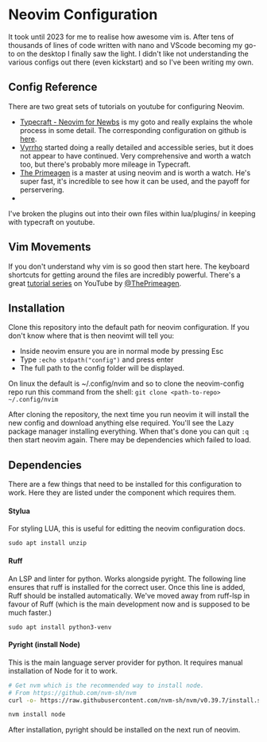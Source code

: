 # Neovim Configuration

It took until 2023 for me to realise how awesome vim is. After tens of thousands of lines of code written with nano
and VScode becoming my go-to on the desktop I finally saw the light. I didn't like not understanding the various configs
out there (even kickstart) and so I've been writing my own.

## Config Reference

There are two great sets of tutorials on youtube for configuring Neovim.
- [Typecraft - Neovim for Newbs](https://www.youtube.com/watch?v=zHTeCSVAFNY&list=PLsz00TDipIffreIaUNk64KxTIkQaGguqn) is my goto and really explains the whole process in some detail. The corresponding configuration on github is [here](https://github.com/cpow/neovim-for-newbs/).
 - [Vyrrho](https://www.youtube.com/watch?v=87AXw9Quy9U&list=PLx2ksyallYzW4WNYHD9xOFrPRYGlntAft) started doing a really detailed and accessible series, but it does not appear to have continued. Very comprehensive and worth a watch too, but there's probably more mileage in Typecraft.
 - [The Primeagen](https://www.youtube.com/@TheVimeagen) is a master at using neovim and is worth a watch. He's super fast, it's incredible to see how it can be used, and the payoff for perservering.
 - 
I've broken the plugins out into their own files within lua/plugins/ in keeping with typecraft on youtube.

## Vim Movements

If you don't understand why vim is so good then start here. The keyboard shortcuts for getting around the files are
incredibly powerful. There's a great [tutorial series](https://youtube.com/playlist?list=PLm323Lc7iSW_wuxqmKx_xxNtJC_hJbQ7R&si=R6dQ_K0zt_8B9lM7) on YouTube by
[@ThePrimeagen](https://github.com/ThePrimeagen).


## Installation

Clone this repository into the default path for neovim configuration. If you don't know where that is then neovimt will tell you:
 - Inside neovim ensure you are in normal mode by pressing Esc
 - Type `:echo stdpath("config")` and press enter
 - The full path to the config folder will be displayed.

On linux the default is ~/.config/nvim and so to clone the neovim-config repo run this command from the shell: `git clone <path-to-repo> ~/.config/nvim`

After cloning the repository, the next time you run neovim it will install the new config and download anything else required. You'll see the Lazy package manager installing everything. When that's done you can quit `:q` then start neovim again. There may be dependencies which failed to load.


## Dependencies
There are a few things that need to be installed for this configuration to work. Here they are listed under the component which requires them.

#### Stylua
For styling LUA, this is useful for editting the neovim configuration docs.
```
sudo apt install unzip
```

#### Ruff
An LSP and linter for python. Works alongside pyright. The following line ensures that ruff is installed for the correct user.
Once this line is added, Ruff should be installed automatically. We've moved away from ruff-lsp in favour of Ruff (which is
the main development now and is supposed to be much faster.)
```
sudo apt install python3-venv
```

#### Pyright (install Node)
This is the main language server provider for python. It requires manual installation of Node for it to work.
```bash
# Get nvm which is the recommended way to install node.
# From https://github.com/nvm-sh/nvm
curl -o- https://raw.githubusercontent.com/nvm-sh/nvm/v0.39.7/install.sh | bash

nvm install node
```
After installation, pyright should be installed on the next run of neovim.
